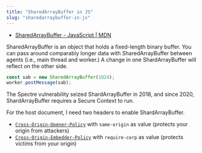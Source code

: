 ```yaml
---
title: "SharedArrayBuffer in JS"
slug: "sharedarraybuffer-in-js"
---
```


- [SharedArrayBuffer - JavaScript | MDN](https://developer.mozilla.org/en-US/docs/Web/JavaScript/Reference/Global\_Objects/SharedArrayBuffer)

SharedArrayBuffer is an object that holds a fixed-length binary buffer.
You can pass around comparably longer data with SharedArrayBuffer between agents (i.e., main thread and worker.)
A change in one ShardArrayBuffer will reflect on the other side.

```js
const sab = new SharedArrayBuffer(1024);
worker.postMessage(sab);
```

The Spectre vulnerability seized ShardArrayBuffer in 2018, and since 2020, ShardArrayBuffer requires a Secure Context to run.

For the host document, I need two headers to enable ShardArrayBuffer.

-   [`Cross-Origin-Opener-Policy`](https://developer.mozilla.org/en-US/docs/Web/HTTP/Headers/Cross-Origin-Opener-Policy) with `same-origin` as value (protects your origin from attackers)
-   [`Cross-Origin-Embedder-Policy`](https://developer.mozilla.org/en-US/docs/Web/HTTP/Headers/Cross-Origin-Embedder-Policy) with `require-corp` as value (protects victims from your origin)